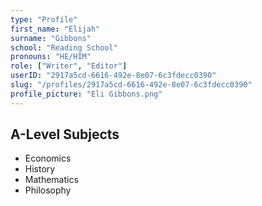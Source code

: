 ```yaml
---
type: "Profile"
first_name: "Elijah"
surname: "Gibbons"
school: "Reading School"
pronouns: "HE/HIM"
role: ["Writer", "Editor"]
userID: "2917a5cd-6616-492e-8e07-6c3fdecc0390"
slug: "/profiles/2917a5cd-6616-492e-8e07-6c3fdecc0390"
profile_picture: "Eli Gibbons.png"
---
```



## A-Level Subjects
- Economics
- History 
- Mathematics
- Philosophy
